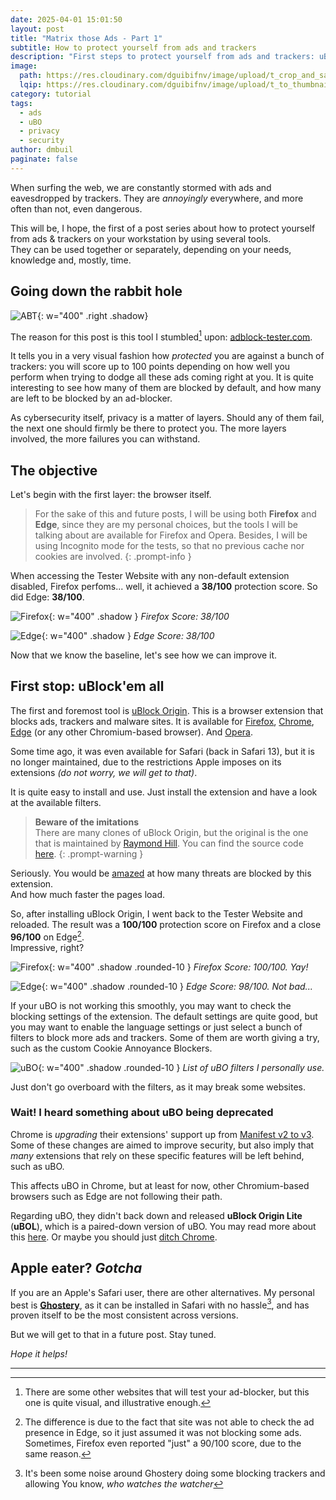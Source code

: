 ```yaml
---
date: 2025-04-01 15:01:50
layout: post
title: "Matrix those Ads - Part 1"
subtitle: How to protect yourself from ads and trackers
description: "First steps to protect yourself from ads and trackers: uBlock Origin"
image:
  path: https://res.cloudinary.com/dguibifnv/image/upload/t_crop_and_save/v1743540259/dmbuil-github-pages/ads-1-crop.jpg
  lqip: https://res.cloudinary.com/dguibifnv/image/upload/t_to_thumbnail/v1743540259/dmbuil-github-pages/ads-1-crop.jpg
category: tutorial
tags:
  - ads
  - uBO
  - privacy
  - security
author: dmbuil
paginate: false
---
```


When surfing the web, we are constantly stormed with ads and eavesdropped by
trackers. They are _annoyingly_ everywhere, and more often than not, even dangerous.

This will be, I hope, the first of a post series about how to protect yourself
from ads & trackers on your workstation by using several tools.  
They can be used together or separately, depending on your needs, knowledge and,
mostly, time.

## Going down the rabbit hole

![ABT](https://res.cloudinary.com/dguibifnv/image/upload/t_crop_and_save/v1743540487/dmbuil-github-pages/abt-1.png){: w="400" .right .shadow}

The reason for this post is this tool I stumbled[^1] upon: [adblock-tester.com](https://adblock-tester.com/).

It tells you in a very visual fashion how _protected_ you are against a bunch of
trackers: you will score up to 100 points depending on how well you perform when
trying to dodge all these ads coming right at you. It is quite interesting to
see how many of them are blocked by default, and how many are left to be blocked
by an ad-blocker.

As cybersecurity itself, privacy is a matter of layers. Should any of them fail,
the next one should firmly be there to protect you.
The more layers involved, the more failures you can withstand.

## The objective

Let's begin with the first layer: the browser itself.

> For the sake of this and future posts, I will be using both **Firefox** and
> **Edge**, since they are my personal choices, but the tools I will be talking
> about are available for Firefox and Opera.
> Besides, I will be using Incognito mode for the tests, so that no previous cache
> nor cookies are involved.
{: .prompt-info }

When accessing the Tester Website with any non-default extension disabled, Firefox
perfoms... well, it achieved a **38/100** protection score. So did Edge: **38/100**.

![Firefox](https://res.cloudinary.com/dguibifnv/image/upload/t_crop_and_save/v1743539137/dmbuil-github-pages/ads-ff-1.png){: w="400" .shadow }
_Firefox Score: 38/100_

![Edge](https://res.cloudinary.com/dguibifnv/image/upload/t_crop_and_save/v1743539208/dmbuil-github-pages/ads-ms-1.png){: w="400" .shadow }
_Edge Score: 38/100_

Now that we know the baseline, let's see how we can improve it.

## First stop: uBlock'em all

The first and foremost tool is [uBlock Origin](https://ublockorigin.com/es).
This is a browser extension that blocks ads, trackers and malware sites. It is
available for [Firefox](https://addons.mozilla.org/en-US/firefox/addon/ublock-origin/),
[Chrome](https://chrome.google.com/webstore/detail/ublock-origin/cjpalhdlnbpafiamejdnhcphjbkeiagm),
[Edge](https://microsoftedge.microsoft.com/addons/detail/ublock-origin/odfafepnkmbhccpbejgmiehpchacaeak)
(or any other Chromium-based browser).
And [Opera](https://addons.opera.com/en/extensions/details/ublock/).

Some time ago, it was even available for Safari (back in Safari 13), but it is
no longer maintained, due to the restrictions Apple imposes on its extensions
_(do not worry, we will get to that)_.

It is quite easy to install and use. Just install the extension and have a look
at the available filters.

> **Beware of the imitations**  
> There are many clones of uBlock Origin, but the original
> is the one that is maintained by [Raymond Hill](https://github.com/gorhill).
> You can find the source code [here](https://github.com/gorhill/uBlock).
{: .prompt-warning }

Seriously. You would be [amazed](https://x.com/SwiftOnSecurity/status/1696547799167291471)
at how many threats are blocked by this extension.  
And how much faster the pages load.

So, after installing uBlock Origin, I went back to the Tester Website and reloaded.
The result was a **100/100** protection score on Firefox and a close **96/100**
on Edge[^2].  
Impressive, right?

![Firefox](https://res.cloudinary.com/dguibifnv/image/upload/t_crop_and_save/v1743539247/dmbuil-github-pages/ads-ff-2.png){: w="400" .shadow .rounded-10 }
_Firefox Score: 100/100. Yay!_

![Edge](https://res.cloudinary.com/dguibifnv/image/upload/t_crop_and_save/v1743539262/dmbuil-github-pages/ads-ms-2.png){: w="400" .shadow .rounded-10 }
_Edge Score: 98/100. Not bad..._

If your uBO is not working this smoothly, you may want to check the blocking settings of the extension.
The default settings are quite good, but you may want to enable the language settings
or just select a bunch of filters to block more ads and trackers.
Some of them are worth giving a try, such as the custom Cookie Annoyance Blockers.

![uBO](https://res.cloudinary.com/dguibifnv/image/upload/t_crop_and_save/v1743539279/dmbuil-github-pages/ads-ubo-1.png){: w="400" .shadow .rounded-10 }
_List of uBO filters I personally use._

Just don't go overboard with the filters, as it may break some websites.

### Wait! I heard something about uBO being deprecated

Chrome is _upgrading_ their extensions' support up from
[Manifest v2 to v3](https://developer.chrome.com/docs/extensions/develop/migrate/mv2-deprecation-timeline?hl=es-419).  
Some of these changes are aimed to improve security, but also imply that _many_
extensions that rely on these specific features will be left behind, such as uBO.

This affects uBO in Chrome, but at least for now, other Chromium-based browsers
such as Edge are not following their path.

Regarding uBO, they didn't back down and released **uBlock Origin Lite**
(**uBOL**), which is a paired-down version of uBO. You may read more about this
[here](https://github.com/uBlockOrigin/uBlock-issues/wiki/About-Google-Chrome's-%22This-extension-may-soon-no-longer-be-supported%22).
Or maybe you should just [ditch Chrome](https://chromeisbad.com).

## Apple eater? _Gotcha_

If you are an Apple's Safari user, there are other alternatives. My personal
best is [**Ghostery**](https://www.ghostery.com),
as it can be installed in Safari with no hassle[^3], and has proven itself to
be the most consistent across versions.

But we will get to that in a future post.
Stay tuned.

_Hope it helps!_

---
[^1]: There are some other websites that will test your ad-blocker, but this
      one is quite visual, and illustrative enough.

[^2]: The difference is due to the fact that site was not able to check the
      ad presence in Edge, so it just assumed it was not blocking some ads.
      Sometimes, Firefox even reported "just" a 90/100 score, due to the same
      reason.

[^3]: It's been some noise around Ghostery doing some blocking trackers and allowing
      You know, _who watches the watcher_
